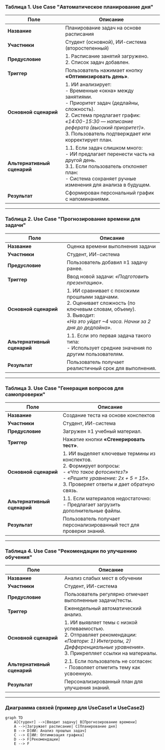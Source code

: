 ### **Таблица 1. Use Case "Автоматическое планирование дня"**
| **Поле**               | **Описание** |
|------------------------|-------------|
| **Название**           | Планирование задач на основе расписания |
| **Участники**          | Студент (основной), ИИ-система (второстепенный) |
| **Предусловие**        | 1. Расписание занятий загружено.<br>2. Список задач добавлен. |
| **Триггер**            | Пользователь нажимает кнопку **«Оптимизировать день»**. |
| **Основной сценарий**  | 1. ИИ анализирует:<br>   - Временные «окна» между занятиями.<br>   - Приоритет задач (дедлайны, сложность).<br>2. Система предлагает график:<br>   *«14:00-15:30 — написание реферата (высокий приоритет)»*.<br>3. Пользователь подтверждает или корректирует план. |
| **Альтернативный сценарий** | 1.1. Если задач слишком много:<br>   - ИИ предлагает перенести часть на другой день.<br>3.1. Если пользователь отклоняет план:<br>   - Система сохраняет ручные изменения для анализа в будущем. |
| **Результат**          | Сформирован персональный график с напоминаниями. |

---

### **Таблица 2. Use Case "Прогнозирование времени для задачи"**
| **Поле**               | **Описание** |
|------------------------|-------------|
| **Название**           | Оценка времени выполнения задачи |
| **Участники**          | Студент, ИИ-система |
| **Предусловие**        | Пользователь добавил ≥1 задачу ранее. |
| **Триггер**            | Ввод новой задачи: *«Подготовить презентацию»*. |
| **Основной сценарий**  | 1. ИИ сравнивает с похожими прошлыми задачами.<br>2. Оценивает сложность (по ключевым словам, объему).<br>3. Выводит:<br>   *«На это уйдет ~4 часа. Начни за 2 дня до дедлайна»*. |
| **Альтернативный сценарий** | 1.1. Если это первая задача такого типа:<br>   - Использует средние значения по другим пользователям. |
| **Результат**          | Пользователь получает реалистичный срок для выполнения. |

---

### **Таблица 3. Use Case "Генерация вопросов для самопроверки"**
| **Поле**               | **Описание** |
|------------------------|-------------|
| **Название**           | Создание теста на основе конспектов |
| **Участники**          | Студент, ИИ-система |
| **Предусловие**        | Загружен ≥1 учебный материал. |
| **Триггер**            | Нажатие кнопки **«Сгенерировать тест»**. |
| **Основной сценарий**  | 1. ИИ выделяет ключевые термины из конспектов.<br>2. Формирует вопросы:<br>   - *«Что такое фотосинтез?»*<br>   - *«Решите уравнение: 2x + 5 = 15»*.<br>3. Проверяет ответы и дает обратную связь. |
| **Альтернативный сценарий** | 1.1. Если материалов недостаточно:<br>   - Предлагает загрузить дополнительные файлы. |
| **Результат**          | Пользователь получает персонализированный тест для проверки знаний. |

---

### **Таблица 4. Use Case "Рекомендации по улучшению обучения"**
| **Поле**               | **Описание** |
|------------------------|-------------|
| **Название**           | Анализ слабых мест в обучении |
| **Участники**          | Студент, ИИ-система |
| **Предусловие**        | Пользователь регулярно отмечает выполненные задачи/тесты. |
| **Триггер**            | Еженедельный автоматический анализ. |
| **Основной сценарий**  | 1. ИИ выявляет темы с низкой успеваемостью.<br>2. Отправляет рекомендации:<br>   *«Повтори: 1) Интегралы, 2) Дифференциальные уравнения»*.<br>3. Прикрепляет ссылки на материалы. |
| **Альтернативный сценарий** | 2.1. Если пользователь не согласен:<br>   - Позволяет отметить тему как усвоенную. |
| **Результат**          | Персонализированный план для улучшения знаний. |

---

### **Диаграмма связей (пример для UseCase1 и UseCase2)**  
```mermaid
graph TD
    A[Студент] -->|Вводит задачу| B[Прогнозирование времени]
    A -->|Загружает расписание| C[Планирование дня]
    B --> D[ИИ: Анализ прошлых задач]
    C --> E[ИИ: Оптимизация графика]
    D --> F[Рекомендации]
    E --> F
```
